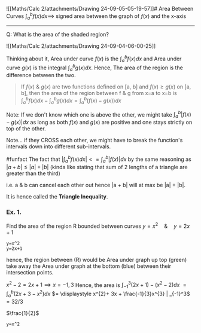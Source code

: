 ![[Maths/Calc 2/attachments/Drawing 24-09-05-05-19-57]]# Area Between Curves
$\displaystyle \int^{b}_{a} f(x) dx \implies$ signed area between the graph of $f(x)$ and the x-axis

---

Q: What is the area of the shaded region?

![[Maths/Calc 2/attachments/Drawing 24-09-04-06-00-25]]


Thinking about it, Area under curve $f(x)$ is the $\displaystyle \int^{b}_{a} f(x) dx$ and Area under curve $g(x)$ is the integral $\displaystyle \int^{b}_{a} g(x) dx$.
Hence, The area of the region is the difference between the two.

>If $f(x)$ & $g(x)$ are two functions defined on [a, b] and $f(x) \geq g(x)$ on [a, b], then the area of the region between f & g from x=a to x=b is $\displaystyle \int^{b}_{a} f(x) dx - \displaystyle \int^{b}_{a} g(x) dx = \displaystyle \int^{b}_{a} (f(x)-g(x) )dx$

Note: If we don't know which one is above the other, we might take $\displaystyle \int^{b}_{a} |f(x)-g(x)| dx$ as long as both $f(x)$ and $g(x)$ are positive and one stays strictly on top of the other.

Note... if they CROSS each other, we might have to break the function's intervals down into different sub-intervals.

#funfact 
The fact that $\displaystyle |\int^{b}_{a} f(x) dx| <= \displaystyle \int^{b}_{a} |f(x)| dx$
by the same reasoning as $|a+b| \leq |a|+|b|$ (kinda like stating that sum of 2 lengths of a triangle are greater than the third)

i.e. a & b can cancel each other out hence |a + b| will at max be |a| + |b|.

It is hence called the **Triangle Inequality**.


### Ex. 1.
Find the area of the region R bounded between curves $y=x^{2} \quad \& \quad y=2x+1$

```desmos-graph
y=x^2
y=2x+1
```
hence, the region between (R) would be Area under graph up top (green) take away the Area under graph at the bottom (blue) between their intersection points.

$x^{2}-2= 2x+1 \implies x=-1,3$
Hence, the area is $\displaystyle \int^{3}_{-1} (2x+1)-(x^2-2) dx$
$= \displaystyle \int^{b}_{a} (2x+3-x^2) dx$
$= \displaystyle x^{2}+ 3x + \frac{-1}{3}x^{3} | _{-1}^3$
$= 32/3$ 





$\frac{1}{2}$
```desmos-graph
y=x^2
```
